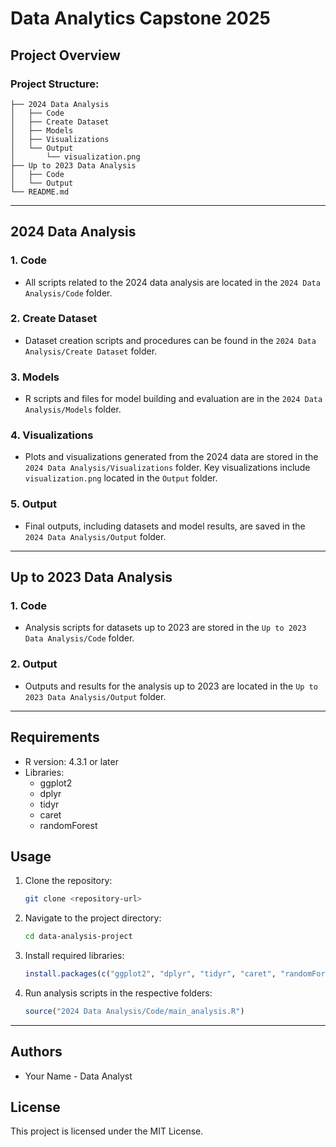 # Data Analytics Capstone 2025

## Project Overview


### Project Structure:

```
├── 2024 Data Analysis
│   ├── Code
│   ├── Create Dataset
│   ├── Models
│   ├── Visualizations
│   └── Output
│       └── visualization.png
├── Up to 2023 Data Analysis
│   ├── Code
│   └── Output
└── README.md
```

---

## 2024 Data Analysis

### 1. Code
- All scripts related to the 2024 data analysis are located in the `2024 Data Analysis/Code` folder.

### 2. Create Dataset
- Dataset creation scripts and procedures can be found in the `2024 Data Analysis/Create Dataset` folder.

### 3. Models
- R scripts and files for model building and evaluation are in the `2024 Data Analysis/Models` folder.

### 4. Visualizations
- Plots and visualizations generated from the 2024 data are stored in the `2024 Data Analysis/Visualizations` folder. Key visualizations include `visualization.png` located in the `Output` folder.

### 5. Output
- Final outputs, including datasets and model results, are saved in the `2024 Data Analysis/Output` folder.

---

## Up to 2023 Data Analysis

### 1. Code
- Analysis scripts for datasets up to 2023 are stored in the `Up to 2023 Data Analysis/Code` folder.

### 2. Output
- Outputs and results for the analysis up to 2023 are located in the `Up to 2023 Data Analysis/Output` folder.

---

## Requirements
- R version: 4.3.1 or later
- Libraries:
  - ggplot2
  - dplyr
  - tidyr
  - caret
  - randomForest

## Usage
1. Clone the repository:
   ```bash
   git clone <repository-url>
   ```

2. Navigate to the project directory:
   ```bash
   cd data-analysis-project
   ```

3. Install required libraries:
   ```R
   install.packages(c("ggplot2", "dplyr", "tidyr", "caret", "randomForest"))
   ```

4. Run analysis scripts in the respective folders:
   ```R
   source("2024 Data Analysis/Code/main_analysis.R")
   ```

---

## Authors
- Your Name - Data Analyst

## License
This project is licensed under the MIT License.

